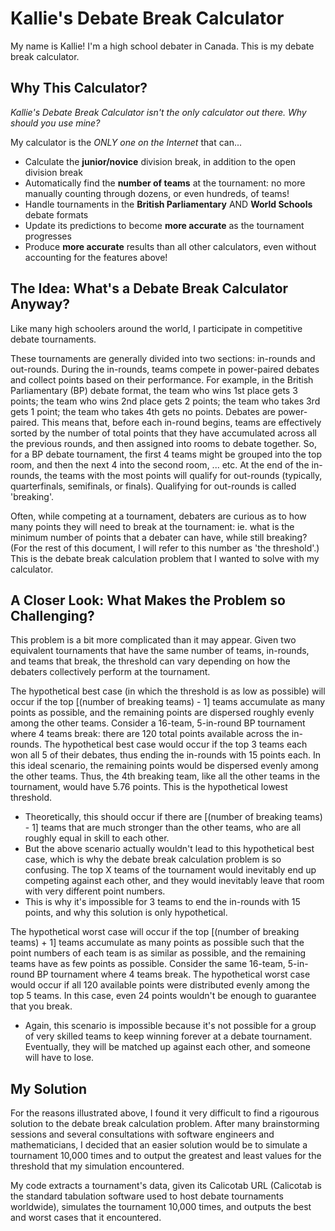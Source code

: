 # Kallie's Debate Break Calculator
My name is Kallie! I'm a high school debater in Canada. This is my debate break calculator.

## Why This Calculator?
*Kallie's Debate Break Calculator isn't the only calculator out there. Why should you use mine?*

My calculator is the *ONLY one on the Internet* that can...
* Calculate the **junior/novice** division break, in addition to the open division break
* Automatically find the **number of teams** at the tournament: no more manually counting through dozens, or even hundreds, of teams!
* Handle tournaments in the **British Parliamentary** AND **World Schools** debate formats
* Update its predictions to become **more accurate** as the tournament progresses
* Produce **more accurate** results than all other calculators, even without accounting for the features above!

## The Idea: What's a Debate Break Calculator Anyway?
Like many high schoolers around the world, I participate in competitive debate tournaments.

These tournaments are generally divided into two sections: in-rounds and out-rounds.
During the in-rounds, teams compete in power-paired debates and collect points based on their performance. For example, in the British Parliamentary (BP) debate format, the team who wins 1st place gets 3 points; the team who wins 2nd place gets 2 points; the team who takes 3rd gets 1 point; the team who takes 4th gets no points. Debates are power-paired. This means that, before each in-round begins, teams are effectively sorted by the number of total points that they have accumulated across all the previous rounds, and then assigned into rooms to debate together. So, for a BP debate tournament, the first 4 teams might be grouped into the top room, and then the next 4 into the second room, ... etc.
At the end of the in-rounds, the teams with the most points will qualify for out-rounds (typically, quarterfinals, semifinals, or finals). Qualifying for out-rounds is called 'breaking'. 

Often, while competing at a tournament, debaters are curious as to how many points they will need to break at the tournament: ie. what is the minimum number of points that a debater can have, while still breaking? (For the rest of this document, I will refer to this number as 'the threshold'.)
This is the debate break calculation problem that I wanted to solve with my calculator.

## A Closer Look: What Makes the Problem so Challenging?
This problem is a bit more complicated than it may appear. Given two equivalent tournaments that have the same number of teams,  in-rounds, and teams that break, the threshold can vary depending on how the debaters collectively perform at the tournament. 

The hypothetical best case (in which the threshold is as low as possible) will occur if the top [(number of breaking teams) - 1] teams accumulate as many points as possible, and the remaining points are dispersed roughly evenly among the other teams. Consider a 16-team, 5-in-round BP tournament where 4 teams break: there are 120 total points available across the in-rounds. The hypothetical best case would occur if the top 3 teams each won all 5 of their debates, thus ending the in-rounds with 15 points each. In this ideal scenario, the remaining points would be dispersed evenly among the other teams. Thus, the 4th breaking team, like all the other teams in the tournament, would have 5.76 points. This is the hypothetical lowest threshold.
* Theoretically, this should occur if there are [(number of breaking teams) - 1] teams that are much stronger than the other teams, who are all roughly equal in skill to each other.
* But the above scenario actually wouldn't lead to this hypothetical best case, which is why the debate break calculation problem is so confusing. The top X teams of the tournament would inevitably end up competing against each other, and they would inevitably leave that room with very different point numbers.
* This is why it's impossible for 3 teams to end the in-rounds with 15 points, and why this solution is only hypothetical.

The hypothetical worst case will occur if the top [(number of breaking teams) + 1] teams accumulate as many points as possible such that the point numbers of each team is as similar as possible, and the remaining teams have as few points as possible. Consider the same 16-team, 5-in-round BP tournament where 4 teams break. The hypothetical worst case would occur if all 120 available points were distributed evenly among the top 5 teams. In this case, even 24 points wouldn't be enough to guarantee that you break.
* Again, this scenario is impossible because it's not possible for a group of very skilled teams to keep winning forever at a debate tournament. Eventually, they will be matched up against each other, and someone will have to lose.

## My Solution
For the reasons illustrated above, I found it very difficult to find a rigourous solution to the debate break calculation problem. After many brainstorming sessions and several consultations with software engineers and mathematicians, I decided that an easier solution would be to simulate a tournament 10,000 times and to output the greatest and least values for the threshold that my simulation encountered.

My code extracts a tournament's data, given its Calicotab URL (Calicotab is the standard tabulation software used to host debate tournaments worldwide), simulates the tournament 10,000 times, and outputs the best and worst cases that it encountered.